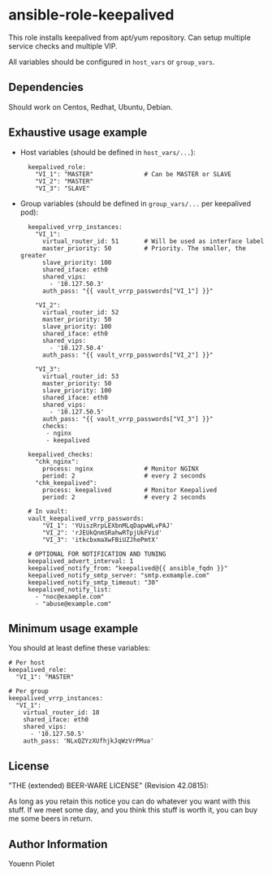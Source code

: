 ansible-role-keepalived
=======================
This role installs keepalived from apt/yum repository.
Can setup multiple service checks and multiple VIP.

All variables should be configured in `host_vars` or `group_vars`.

Dependencies
------------
Should work on Centos, Redhat, Ubuntu, Debian.

Exhaustive usage example
------------------------

* Host variables (should be defined in `host_vars/...`):


        keepalived_role:
          "VI_1": "MASTER"              # Can be MASTER or SLAVE
          "VI_2": "MASTER"
          "VI_3": "SLAVE"


* Group variables (should be defined in `group_vars/...` per keepalived pod):


        keepalived_vrrp_instances:
          "VI_1":
            virtual_router_id: 51       # Will be used as interface label
            master_priority: 50         # Priority. The smaller, the greater
            slave_priority: 100
            shared_iface: eth0
            shared_vips:
              - '10.127.50.3'
            auth_pass: "{{ vault_vrrp_passwords["VI_1"] }}"

          "VI_2":
            virtual_router_id: 52
            master_priority: 50
            slave_priority: 100
            shared_iface: eth0
            shared_vips:
              - '10.127.50.4'
            auth_pass: "{{ vault_vrrp_passwords["VI_2"] }}"

          "VI_3":
            virtual_router_id: 53
            master_priority: 50
            slave_priority: 100
            shared_iface: eth0
            shared_vips:
              - '10.127.50.5'
            auth_pass: "{{ vault_vrrp_passwords["VI_3"] }}"
            checks:
             - nginx
             - keepalived

        keepalived_checks:
          "chk_nginx":
            process: nginx              # Monitor NGINX
            period: 2                   # every 2 seconds
          "chk_keepalived":
            process: keepalived         # Monitor Keepalived
            period: 2                   # every 2 seconds

        # In vault:
        vault_keepalived_vrrp_passwords:
            "VI_1": 'YUiszRrpLEXbnMLqDapwWLvPAJ'
            "VI_2": 'rJEUkQnmSRahwRTpjUkFVid'
            "VI_3": 'itkcbxmaXwFBiUZJhePmtX'

        # OPTIONAL FOR NOTIFICATION AND TUNING
        keepalived_advert_interval: 1
        keepalived_notify_from: "keepalived@{{ ansible_fqdn }}"
        keepalived_notify_smtp_server: "smtp.exmample.com"
        keepalived_notify_smtp_timeout: "30"
        keepalived_notify_list:
          - "noc@example.com"
          - "abuse@example.com"



Minimum usage example
---------------------
You should at least define these variables:

    # Per host
    keepalived_role:
      "VI_1": "MASTER"

    # Per group
    keepalived_vrrp_instances:
      "VI_1":
        virtual_router_id: 10
        shared_iface: eth0
        shared_vips:
          - '10.127.50.5'
        auth_pass: 'NLxQZYzXUfhjkJqWzVrPMua'


License
-------
"THE (extended) BEER-WARE LICENSE" (Revision 42.0815):

As long as you retain this notice you can do whatever you want with this stuff.
If we meet some day, and you think this stuff is worth it, you can buy me some
beers in return.


Author Information
------------------
Youenn Piolet
